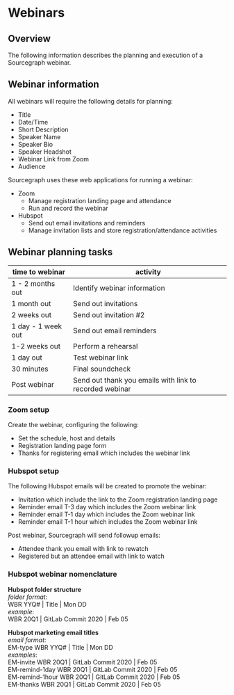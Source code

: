 # Webinars
## Overview
The following information describes the planning and execution of a Sourcegraph webinar. 

## Webinar information
All webinars will require the following details for planning:

- Title
- Date/Time
- Short Description
- Speaker Name
- Speaker Bio
- Speaker Headshot
- Webinar Link from Zoom
- Audience

Sourcegraph uses these web applications for running a webinar:

- Zoom 
  *  Manage registration landing page and attendance
  * Run and record the webinar
- Hubspot
  * Send out email invitations and reminders
  * Manage invitation lists and store registration/attendance activities

## Webinar planning tasks

 time to webinar | activity  
 --------------- | ---------------    
 1 - 2 months out | Identify webinar information 
 1 month out | Send out invitations 
 2 weeks out | Send out invitation #2 
 1 day - 1 week out | Send out email reminders 
 1-2 weeks out | Perform a rehearsal 
 1 day out | Test webinar link 
 30 minutes | Final soundcheck 
 Post webinar | Send out thank you emails with link to recorded webinar 

### Zoom setup
Create the webinar, configuring the following:

- Set the schedule, host and details
- Registration landing page form
- Thanks for registering email which includes the webinar link

### Hubspot setup
The following Hubspot emails will be created to promote the webinar:

- Invitation which include the link to the Zoom registration landing page 
- Reminder email T-3 day which includes the Zoom webinar link
- Reminder email T-1 day which includes the Zoom webinar link
- Reminder email T-1 hour which includes the Zoom webinar link

Post webinar, Sourcegraph will send followup emails:

- Attendee thank you email with link to rewatch
- Registered but an attendee email with link to watch

### Hubspot webinar nomenclature

**Hubspot folder structure**  
*folder format*:  
WBR YYQ# \| Title \| Mon DD  
*example*:  
WBR 20Q1 \| GitLab Commit 2020 \| Feb 05  

**Hubspot marketing email titles**   
*email format*:  
EM-type WBR YYQ# \| Title \| Mon DD   
*examples*:  
EM-invite WBR 20Q1 \| GitLab Commit 2020 \| Feb 05  
EM-remind-1day WBR 20Q1 \| GitLab Commit 2020 \| Feb 05  
EM-remind-1hour WBR 20Q1 \| GitLab Commit 2020 \| Feb 05  
EM-thanks WBR 20Q1 \| GitLab Commit 2020 \| Feb 05  

